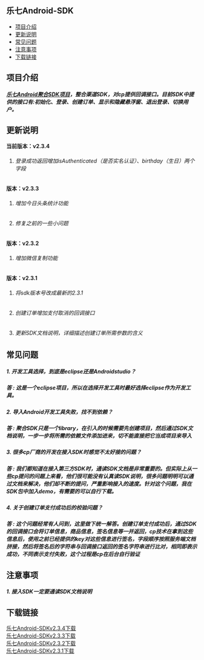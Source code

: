 
**乐七Android-SDK**
---
* [项目介绍](#项目介绍)
* [更新说明](#更新说明)
* [常见问题](#常见问题)
* [注意事项](#注意事项)
* [下载链接](#下载链接)

项目介绍
---
##### [乐七Android聚合SDK项目](https://github.com/feiyouAndroidTeam/sdk2pc/blob/master/%E4%B9%90%E4%B8%83-android-sdk-v2.3.1.zip)，整合渠道SDK，对cp提供回调接口。目前SDK中提供的接口有:初始化、登录、创建订单、显示和隐藏悬浮窗、退出登录、切换用户。

更新说明
---
**当前版本：v2.3.4**
1. ###### 登录成功返回增加isAuthenticated（是否实名认证）、birthday（生日）两个字段

**版本：v2.3.3**
1. ###### 增加今日头条统计功能
2. ###### 修复之前的一些小问题

**版本：v2.3.2**
1. ###### 增加微信复制功能

**版本：v2.3.1**
1. ###### 将sdk版本号改成最新的2.3.1
2. ###### 创建订单增加支付取消的回调接口
3. ###### 更新SDK文档说明，详细描述创建订单所需参数的含义



常见问题
---
##### 1. 开发工具选择，到底是eclipse还是Androidstudio？
##### 答 : 这是一个eclipse项目，所以在选择开发工具时最好选择eclipse作为开发工具。
##### 2. 导入Android开发工具失败，找不到依赖？
##### 答 : 聚合SDK只是一个library，在引入的时候需要先创建项目，然后通过SDK文档说明，一步一步将所需的依赖文件添加进来，切不能直接把它当成项目来导入
##### 3. 很多cp厂商的开发在接入SDK时感觉不太好接的问题？
##### 答 : 我们都知道在接入第三方SDK时，通读SDK文档是非常重要的。但实际上从一些cp提问的问题上来看，他们很可能没有认真读SDK说明，很多问题明明可以通过文档来解决，他们却不断的提问，严重影响接入的速度。针对这个问题，我在SDK包中加入demo，有需要的可以自行下载。
##### 4. 关于创建订单支付成功后的校验问题？
##### 答 : 这个问题经常有人问到，这里做下统一解答。创建订单支付成功后，通过SDK的回调接口会将订单信息，商品信息，签名信息等一并返回，cp技术在拿到这些信息后，使用之前已经提供的key对这些信息进行签名，字段顺序按照服务端文档拼接，然后将签名后的字符串与回调接口返回的签名字符串进行比对，相同即表示成功，不同表示支付失败，这个过程是cp在后台自行验证


注意事项
---
##### 1. 接入SDK一定要通读SDK文档说明

下载链接
---
[乐七Android-SDKv2.3.4下载](https://github.com/YangChengTeam/sdk2cp/blob/master/lqGamesdk2.3.4.zip)  
[乐七Android-SDKv2.3.3下载](https://github.com/YangChengTeam/sdk2cp/blob/master/%E4%B9%90%E4%B8%83-android-sdk-v2.3.3.zip)  
[乐七Android-SDKv2.3.2下载](https://github.com/feiyouAndroidTeam/sdk2pc/blob/master/%E4%B9%90%E4%B8%83-android-sdk-v2.3.2.zip)  
[乐七Android-SDKv2.3.1下载](https://github.com/feiyouAndroidTeam/sdk2pc/blob/master/%E4%B9%90%E4%B8%83-android-sdk-v2.3.1.zip)



